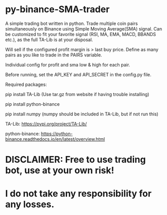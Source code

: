 # py-binance-SMA-trader

A simple trading bot written in python. Trade multiple coin pairs simultaneously on Binance using Simple Moving Average(SMA) signal.
Can be customized to fit your favorite signal (RSI, MA, EMA, MACD, BBANDS etc.), as the full TA-Lib is at your disposal.

Will sell if the configured profit margin is > last buy price.
Define as many pairs as you like to trade in the PAIRS variable.

Individual config for profit and sma low & high for each pair.

Before running, set the API_KEY and API_SECRET in the config.py file.

Required packages:

pip install TA-Lib (Use tar.gz from website if having trouble installing)

pip install python-binance

pip install numpy (numpy should be included in TA-Lib, but if not run this)

TA-Lib:
https://pypi.org/project/TA-Lib/

python-binance:
https://python-binance.readthedocs.io/en/latest/overview.html

# DISCLAIMER: Free to use trading bot, use at your own risk!
# I do not take any responsibility for any losses.
